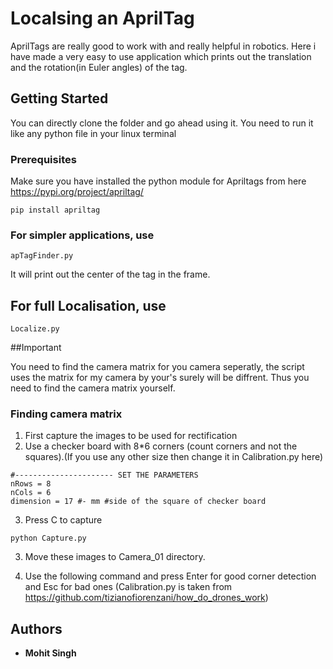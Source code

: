 # Localsing an AprilTag

AprilTags are really good to work with and really helpful in robotics. Here i have made a very easy to use application which prints out the translation and the rotation(in Euler angles) of the tag.

## Getting Started

You can directly clone the folder and go ahead using it. You need to run it like any python file in your linux terminal 
### Prerequisites

Make sure you have installed the python module for Apriltags from here https://pypi.org/project/apriltag/

```
pip install apriltag
```
### For simpler applications, use 

```
apTagFinder.py
```

It will print out the center of the tag in the frame.

## For full Localisation, use

```
Localize.py
```
##Important

You need to find the camera matrix for you camera seperatly, the script uses the matrix for my camera by your's surely will be diffrent. Thus you need to find the camera matrix yourself.

### Finding camera matrix

1) First capture the images to be used for rectification
2) Use a checker board with 8*6 corners (count corners and not the squares).(If you use any other size then change it in Calibration.py here)

```
#---------------------- SET THE PARAMETERS
nRows = 8
nCols = 6
dimension = 17 #- mm #side of the square of checker board

```
3) Press C to capture

```
python Capture.py
```
3) Move these images to Camera_01 directory.

4) Use the following command and press Enter for good corner detection and Esc for bad ones (Calibration.py is taken from https://github.com/tizianofiorenzani/how_do_drones_work)

## Authors

* **Mohit Singh**

